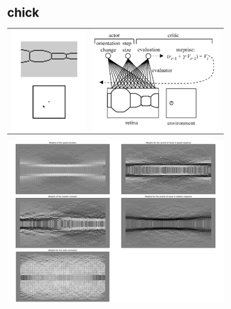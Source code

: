 # chick

|                      |                        |
|----------------------|------------------------|
|![demo](docs/demo.gif)|![model](docs/model.png)|

![analysis](docs/analysis.png)
